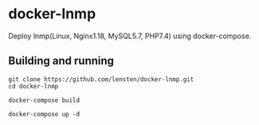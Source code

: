 docker-lnmp
===========
Deploy lnmp(Linux, Nginx1.18, MySQL5.7, PHP7.4) using docker-compose.


Building and running
-----

```
git clone https://github.com/lensten/docker-lnmp.git
cd docker-lnmp

docker-compose build

docker-compose up -d
```
